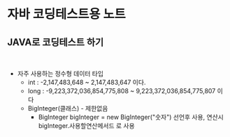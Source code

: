# 자바 코딩테스트용 노트

## JAVA로 코딩테스트 하기
<br />

- 자주 사용하는 정수형 데이터 타입
  - int : -2,147,483,648 ~ 2,147,483,647 이다.
  - long : -9,223,372,036,854,775,808 ~ 9,223,372,036,854,775,807 이다
  - BigInteger(클래스) - 제한없음
    - BigInteger bigInteger = new BigInteger("숫자") 선언후 사용, 연산시 bigInteger.사용할연산메서드 로 사용
    
